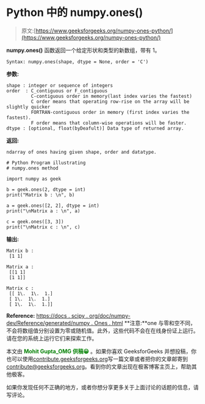 # Python 中的 numpy.ones()

> 原文:[https://www.geeksforgeeks.org/numpy-ones-python/](https://www.geeksforgeeks.org/numpy-ones-python/)

**numpy.ones()** 函数返回一个给定形状和类型的新数组，带有 1。

```
Syntax: numpy.ones(shape, dtype = None, order = 'C') 
```

**参数:**

```
shape : integer or sequence of integers
order  : C_contiguous or F_contiguous
         C-contiguous order in memory(last index varies the fastest)
         C order means that operating row-rise on the array will be slightly quicker
         FORTRAN-contiguous order in memory (first index varies the fastest).
         F order means that column-wise operations will be faster. 
dtype : [optional, float(byDeafult)] Data type of returned array.  

```

**返回:**

```
ndarray of ones having given shape, order and datatype.
```

```
# Python Program illustrating
# numpy.ones method

import numpy as geek

b = geek.ones(2, dtype = int)
print("Matrix b : \n", b)

a = geek.ones([2, 2], dtype = int)
print("\nMatrix a : \n", a)

c = geek.ones([3, 3])
print("\nMatrix c : \n", c)
```

**输出:**

```
Matrix b : 
 [1 1]

Matrix a : 
 [[1 1]
 [1 1]]

Matrix c : 
 [[ 1\.  1\.  1.]
 [ 1\.  1\.  1.]
 [ 1\.  1\.  1.]]

```

**Reference:**
[https://docs . scipy . org/doc/numpy-dev/Reference/generated/numpy . Ones . html](https://docs.scipy.org/doc/numpy-dev/reference/generated/numpy.ones.html)
**注意:**one 与零和空不同，不会将数组值分别设置为零或随机值。此外，这些代码不会在在线身份证上运行。请在您的系统上运行它们来探索工作。

本文由 <font color="green">**Mohit Gupta_OMG 供稿😀**</font> 。如果你喜欢 GeeksforGeeks 并想投稿，你也可以使用[contribute.geeksforgeeks.org](http://www.contribute.geeksforgeeks.org)写一篇文章或者把你的文章邮寄到 contribute@geeksforgeeks.org。看到你的文章出现在极客博客主页上，帮助其他极客。

如果你发现任何不正确的地方，或者你想分享更多关于上面讨论的话题的信息，请写评论。